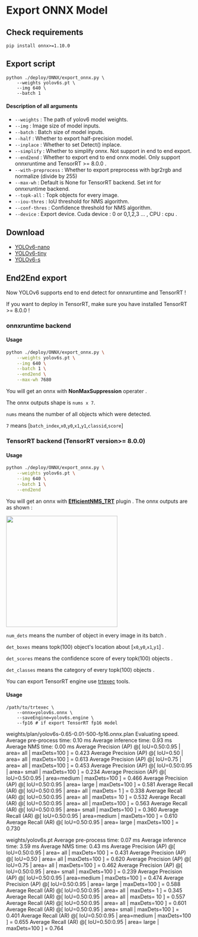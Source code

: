 # Export ONNX Model

## Check requirements
```shell
pip install onnx>=1.10.0
```

## Export script
```shell
python ./deploy/ONNX/export_onnx.py \
    --weights yolov6s.pt \
    --img 640 \
    --batch 1
```



#### Description of all arguments

- `--weights` : The path of yolov6 model weights.
- `--img` : Image size of model inputs.
- `--batch` : Batch size of model inputs.
- `--half` : Whether to export half-precision model.
- `--inplace` : Whether to set Detect() inplace.
- `--simplify` : Whether to simplify onnx. Not support in end to end export.
- `--end2end` : Whether to export end to end onnx model. Only support onnxruntime and TensorRT >= 8.0.0 .
- `--with-preprocess` : Whether to export preprocess with bgr2rgb and normalize (divide by 255)
- `--max-wh` : Default is None for TensorRT backend. Set int for onnxruntime backend.
- `--topk-all` : Topk objects for every image.
- `--iou-thres` : IoU threshold for NMS algorithm.
- `--conf-thres` : Confidence threshold for NMS algorithm.
- `--device` : Export device. Cuda device : 0 or 0,1,2,3 ... , CPU : cpu .

## Download

* [YOLOv6-nano](https://github.com/meituan/YOLOv6/releases/download/0.1.0/yolov6n.onnx)
* [YOLOv6-tiny](https://github.com/meituan/YOLOv6/releases/download/0.1.0/yolov6t.onnx)
* [YOLOv6-s](https://github.com/meituan/YOLOv6/releases/download/0.1.0/yolov6s.onnx)

## End2End export

Now YOLOv6 supports end to end detect for onnxruntime and TensorRT !

If you want to deploy in TensorRT, make sure you have installed TensorRT >= 8.0.0 !

### onnxruntime backend
#### Usage

```bash
python ./deploy/ONNX/export_onnx.py \
    --weights yolov6s.pt \
    --img 640 \
    --batch 1 \
    --end2end \
    --max-wh 7680
```

You will get an onnx with **NonMaxSuppression** operater .

The onnx outputs shape is ```nums x 7```.

```nums``` means the number of all objects which were detected.

```7```  means [`batch_index`,`x0`,`y0`,`x1`,`y1`,`classid`,`score`]

### TensorRT backend (TensorRT version>= 8.0.0)

#### Usage

```bash
python ./deploy/ONNX/export_onnx.py \
    --weights yolov6s.pt \
    --img 640 \
    --batch 1 \
    --end2end
```

You will get an onnx with **[EfficientNMS_TRT](https://github.com/NVIDIA/TensorRT/tree/main/plugin/efficientNMSPlugin)** plugin .
The onnx outputs are as shown :

<img src="https://user-images.githubusercontent.com/92794867/176650971-a4fa3d65-10d4-4b65-b8ef-00a2ff13406c.png" height="300px" />

```num_dets``` means the number of object in every image in its batch .

```det_boxes``` means topk(100) object's location about [`x0`,`y0`,`x1`,`y1`] .

```det_scores``` means the confidence score of every topk(100) objects .

```det_classes``` means the category of every topk(100) objects .


You can export TensorRT engine use [trtexec](https://docs.nvidia.com/deeplearning/tensorrt/developer-guide/index.html#trtexec-ovr) tools.
#### Usage
``` shell
/path/to/trtexec \
    --onnx=yolov6s.onnx \
    --saveEngine=yolov6s.engine \
    --fp16 # if export TensorRT fp16 model
```
weights/plan/yolov6s-0.65-0.01-500-fp16.onnx.plan
Evaluating speed.
Average pre-process time: 0.10 ms
Average inference time: 0.93 ms
Average NMS time: 0.00 ms
Average Precision  (AP) @[ IoU=0.50:0.95 | area=   all | maxDets=100 ] = 0.423
Average Precision  (AP) @[ IoU=0.50      | area=   all | maxDets=100 ] = 0.613
Average Precision  (AP) @[ IoU=0.75      | area=   all | maxDets=100 ] = 0.453
Average Precision  (AP) @[ IoU=0.50:0.95 | area= small | maxDets=100 ] = 0.234
Average Precision  (AP) @[ IoU=0.50:0.95 | area=medium | maxDets=100 ] = 0.466
Average Precision  (AP) @[ IoU=0.50:0.95 | area= large | maxDets=100 ] = 0.581
Average Recall     (AR) @[ IoU=0.50:0.95 | area=   all | maxDets=  1 ] = 0.338
Average Recall     (AR) @[ IoU=0.50:0.95 | area=   all | maxDets= 10 ] = 0.532
Average Recall     (AR) @[ IoU=0.50:0.95 | area=   all | maxDets=100 ] = 0.563
Average Recall     (AR) @[ IoU=0.50:0.95 | area= small | maxDets=100 ] = 0.360
Average Recall     (AR) @[ IoU=0.50:0.95 | area=medium | maxDets=100 ] = 0.610
Average Recall     (AR) @[ IoU=0.50:0.95 | area= large | maxDets=100 ] = 0.730

weights/yolov6s.pt
Average pre-process time: 0.07 ms
Average inference time: 3.59 ms
Average NMS time: 0.43 ms
Average Precision  (AP) @[ IoU=0.50:0.95 | area=   all | maxDets=100 ] = 0.431
Average Precision  (AP) @[ IoU=0.50      | area=   all | maxDets=100 ] = 0.620
Average Precision  (AP) @[ IoU=0.75      | area=   all | maxDets=100 ] = 0.462
Average Precision  (AP) @[ IoU=0.50:0.95 | area= small | maxDets=100 ] = 0.239
Average Precision  (AP) @[ IoU=0.50:0.95 | area=medium | maxDets=100 ] = 0.474
Average Precision  (AP) @[ IoU=0.50:0.95 | area= large | maxDets=100 ] = 0.588
Average Recall     (AR) @[ IoU=0.50:0.95 | area=   all | maxDets=  1 ] = 0.345
Average Recall     (AR) @[ IoU=0.50:0.95 | area=   all | maxDets= 10 ] = 0.557
Average Recall     (AR) @[ IoU=0.50:0.95 | area=   all | maxDets=100 ] = 0.601
Average Recall     (AR) @[ IoU=0.50:0.95 | area= small | maxDets=100 ] = 0.401
Average Recall     (AR) @[ IoU=0.50:0.95 | area=medium | maxDets=100 ] = 0.655
Average Recall     (AR) @[ IoU=0.50:0.95 | area= large | maxDets=100 ] = 0.764
